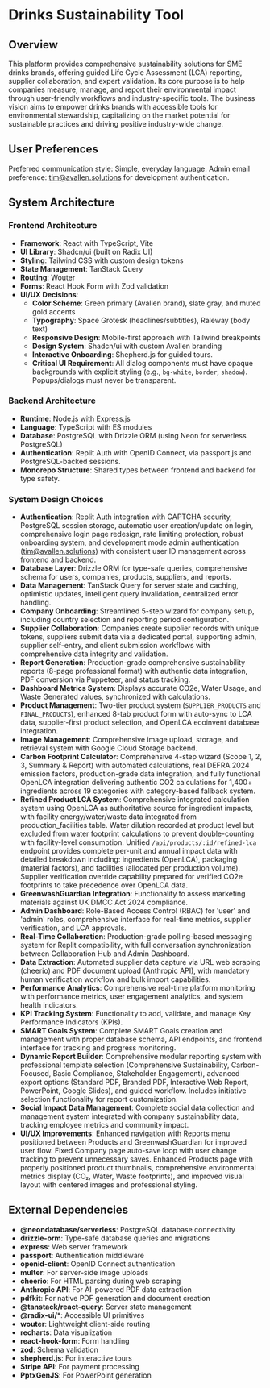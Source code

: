 # Drinks Sustainability Tool

## Overview
This platform provides comprehensive sustainability solutions for SME drinks brands, offering guided Life Cycle Assessment (LCA) reporting, supplier collaboration, and expert validation. Its core purpose is to help companies measure, manage, and report their environmental impact through user-friendly workflows and industry-specific tools. The business vision aims to empower drinks brands with accessible tools for environmental stewardship, capitalizing on the market potential for sustainable practices and driving positive industry-wide change.

## User Preferences
Preferred communication style: Simple, everyday language.
Admin email preference: tim@avallen.solutions for development authentication.

## System Architecture

### Frontend Architecture
- **Framework**: React with TypeScript, Vite
- **UI Library**: Shadcn/ui (built on Radix UI)
- **Styling**: Tailwind CSS with custom design tokens
- **State Management**: TanStack Query
- **Routing**: Wouter
- **Forms**: React Hook Form with Zod validation
- **UI/UX Decisions**:
    - **Color Scheme**: Green primary (Avallen brand), slate gray, and muted gold accents
    - **Typography**: Space Grotesk (headlines/subtitles), Raleway (body text)
    - **Responsive Design**: Mobile-first approach with Tailwind breakpoints
    - **Design System**: Shadcn/ui with custom Avallen branding
    - **Interactive Onboarding**: Shepherd.js for guided tours.
    - **Critical UI Requirement**: All dialog components must have opaque backgrounds with explicit styling (e.g., `bg-white`, `border`, `shadow`). Popups/dialogs must never be transparent.

### Backend Architecture
- **Runtime**: Node.js with Express.js
- **Language**: TypeScript with ES modules
- **Database**: PostgreSQL with Drizzle ORM (using Neon for serverless PostgreSQL)
- **Authentication**: Replit Auth with OpenID Connect, via passport.js and PostgreSQL-backed sessions.
- **Monorepo Structure**: Shared types between frontend and backend for type safety.

### System Design Choices
- **Authentication**: Replit Auth integration with CAPTCHA security, PostgreSQL session storage, automatic user creation/update on login, comprehensive login page redesign, rate limiting protection, robust onboarding system, and development mode admin authentication (tim@avallen.solutions) with consistent user ID management across frontend and backend.
- **Database Layer**: Drizzle ORM for type-safe queries, comprehensive schema for users, companies, products, suppliers, and reports.
- **Data Management**: TanStack Query for server state and caching, optimistic updates, intelligent query invalidation, centralized error handling.
- **Company Onboarding**: Streamlined 5-step wizard for company setup, including country selection and reporting period configuration.
- **Supplier Collaboration**: Companies create supplier records with unique tokens, suppliers submit data via a dedicated portal, supporting admin, supplier self-entry, and client submission workflows with comprehensive data integrity and validation.
- **Report Generation**: Production-grade comprehensive sustainability reports (8-page professional format) with authentic data integration, PDF conversion via Puppeteer, and status tracking.
- **Dashboard Metrics System**: Displays accurate CO2e, Water Usage, and Waste Generated values, synchronized with calculations.
- **Product Management**: Two-tier product system (`SUPPLIER_PRODUCTS` and `FINAL_PRODUCTS`), enhanced 8-tab product form with auto-sync to LCA data, supplier-first product selection, and OpenLCA ecoinvent database integration.
- **Image Management**: Comprehensive image upload, storage, and retrieval system with Google Cloud Storage backend.
- **Carbon Footprint Calculator**: Comprehensive 4-step wizard (Scope 1, 2, 3, Summary & Report) with automated calculations, real DEFRA 2024 emission factors, production-grade data integration, and fully functional OpenLCA integration delivering authentic CO2 calculations for 1,400+ ingredients across 19 categories with category-based fallback system.
- **Refined Product LCA System**: Comprehensive integrated calculation system using OpenLCA as authoritative source for ingredient impacts, with facility energy/water/waste data integrated from production_facilities table. Water dilution recorded at product level but excluded from water footprint calculations to prevent double-counting with facility-level consumption. Unified `/api/products/:id/refined-lca` endpoint provides complete per-unit and annual impact data with detailed breakdown including: ingredients (OpenLCA), packaging (material factors), and facilities (allocated per production volume). Supplier verification override capability prepared for verified CO2e footprints to take precedence over OpenLCA data.
- **GreenwashGuardian Integration**: Functionality to assess marketing materials against UK DMCC Act 2024 compliance.
- **Admin Dashboard**: Role-Based Access Control (RBAC) for 'user' and 'admin' roles, comprehensive interface for real-time metrics, supplier verification, and LCA approvals.
- **Real-Time Collaboration**: Production-grade polling-based messaging system for Replit compatibility, with full conversation synchronization between Collaboration Hub and Admin Dashboard.
- **Data Extraction**: Automated supplier data capture via URL web scraping (cheerio) and PDF document upload (Anthropic API), with mandatory human verification workflow and bulk import capabilities.
- **Performance Analytics**: Comprehensive real-time platform monitoring with performance metrics, user engagement analytics, and system health indicators.
- **KPI Tracking System**: Functionality to add, validate, and manage Key Performance Indicators (KPIs).
- **SMART Goals System**: Complete SMART Goals creation and management with proper database schema, API endpoints, and frontend interface for tracking and progress monitoring.
- **Dynamic Report Builder**: Comprehensive modular reporting system with professional template selection (Comprehensive Sustainability, Carbon-Focused, Basic Compliance, Stakeholder Engagement), advanced export options (Standard PDF, Branded PDF, Interactive Web Report, PowerPoint, Google Slides), and guided workflow. Includes initiative selection functionality for report customization.
- **Social Impact Data Management**: Complete social data collection and management system integrated with company sustainability data, tracking employee metrics and community impact.
- **UI/UX Improvements**: Enhanced navigation with Reports menu positioned between Products and GreenwashGuardian for improved user flow. Fixed Company page auto-save loop with user change tracking to prevent unnecessary saves. Enhanced Products page with properly positioned product thumbnails, comprehensive environmental metrics display (CO₂, Water, Waste footprints), and improved visual layout with centered images and professional styling.

## External Dependencies

- **@neondatabase/serverless**: PostgreSQL database connectivity
- **drizzle-orm**: Type-safe database queries and migrations
- **express**: Web server framework
- **passport**: Authentication middleware
- **openid-client**: OpenID Connect authentication
- **multer**: For server-side image uploads
- **cheerio**: For HTML parsing during web scraping
- **Anthropic API**: For AI-powered PDF data extraction
- **pdfkit**: For native PDF generation and document creation
- **@tanstack/react-query**: Server state management
- **@radix-ui/***: Accessible UI primitives
- **wouter**: Lightweight client-side routing
- **recharts**: Data visualization
- **react-hook-form**: Form handling
- **zod**: Schema validation
- **shepherd.js**: For interactive tours
- **Stripe API**: For payment processing
- **PptxGenJS**: For PowerPoint generation
